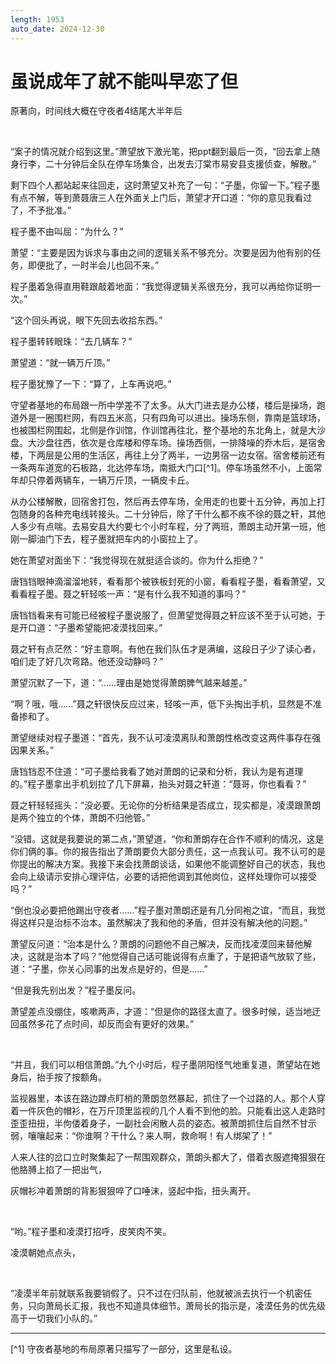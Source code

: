 ```yaml
---
length: 1953
auto_date: 2024-12-30
---
```


# 虽说成年了就不能叫早恋了但

原著向，时间线大概在守夜者4结尾大半年后

<br>

“案子的情况就介绍到这里。”萧望放下激光笔，把ppt翻到最后一页，“回去拿上随身行李，二十分钟后全队在停车场集合，出发去汀棠市易安县支援侦查，解散。”

剩下四个人都站起来往回走，这时萧望又补充了一句：“子墨，你留一下。”程子墨有点不解，等到萧聂唐三人在外面关上门后，萧望才开口道：“你的意见我看过了，不予批准。”

程子墨不由叫屈：“为什么？”

萧望：“主要是因为诉求与事由之间的逻辑关系不够充分。次要是因为他有别的任务，即便批了，一时半会儿也回不来。”

程子墨着急得直用鞋跟敲着地面：“我觉得逻辑关系很充分，我可以再给你证明一次。”

“这个回头再说，眼下先回去收拾东西。”

程子墨转转眼珠：“去几辆车？”

萧望道：“就一辆万斤顶。”

程子墨犹豫了一下：“算了，上车再说吧。”

守望者基地的布局跟一所中学差不了太多。从大门进去是办公楼，楼后是操场，跑道外是一圈围栏网，有四五米高，只有四角可以进出。操场东侧，靠南是篮球场，也被围栏网围起，北侧是作训馆，作训馆再往北，整个基地的东北角上，就是大沙盘。大沙盘往西，依次是仓库楼和停车场。操场西侧，一排降噪的乔木后，是宿舍楼，下两层是公用的生活区，再往上分了两半，一边男宿一边女宿。宿舍楼前还有一条两车道宽的石板路，北达停车场，南抵大门口[^1]。停车场虽然不小，上面常年却只停着两辆车，一辆万斤顶，一辆皮卡丘。

从办公楼解散，回宿舍打包，然后再去停车场，全用走的也要十五分钟，再加上打包随身的各种充电线转接头。二十分钟后，除了干什么都不疾不徐的聂之轩，其他人多少有点喘。去易安县大约要七个小时车程，分了两班，萧朗主动开第一班，他刚一脚油门下去，程子墨就把车内的小窗拉上了。

她在萧望对面坐下：“我觉得现在就挺适合谈的。你为什么拒绝？”

唐铛铛眼神滴溜溜地转，看看那个被铁板封死的小窗，看看程子墨，看看萧望，又看看程子墨。聂之轩轻咳一声：“是有什么我不知道的事吗？”

唐铛铛看来有可能已经被程子墨说服了，但萧望觉得聂之轩应该不至于认可她，于是开口道：“子墨希望能把凌漠找回来。”

聂之轩有点茫然：“好主意啊。有他在我们队伍才是满编，这段日子少了读心者，咱们走了好几次弯路。他还没动静吗？”

萧望沉默了一下，道：“……理由是她觉得萧朗脾气越来越差。”

“啊？哦，哦……”聂之轩很快反应过来，轻咳一声，低下头掏出手机，显然是不准备掺和了。

萧望继续对程子墨道：“首先，我不认可凌漠离队和萧朗性格改变这两件事存在强因果关系。”

唐铛铛忍不住道：“可子墨给我看了她对萧朗的记录和分析，我认为是有道理的。”程子墨拿出手机划拉了几下屏幕，抬头对聂之轩道：“聂哥，你也看看？”

聂之轩轻轻摇头：“没必要。无论你的分析结果是否成立，现实都是，凌漠跟萧朗是两个独立的个体，萧朗不归他管。”

“没错。这就是我要说的第二点，”萧望道，“你和萧朗存在合作不顺利的情况，这是你们俩的事。你的报告指出了萧朗要负大部分责任，这一点我认可。我不认可的是你提出的解决方案。我接下来会找萧朗谈话，如果他不能调整好自己的状态，我也会向上级请示安排心理评估，必要的话把他调到其他岗位，这样处理你可以接受吗？”

“倒也没必要把他踢出守夜者……”程子墨对萧朗还是有几分同袍之谊，“而且，我觉得这样只是治标不治本。虽然解决了我和他的矛盾，但并没有解决他的问题。”

萧望反问道：“治本是什么？萧朗的问题他不自己解决，反而找凌漠回来替他解决，这就是治本了吗？”他觉得自己话可能说得有点重了，于是把语气放软了些，道：“子墨，你关心同事的出发点是好的，但是……”

“但是我先别出发？”程子墨反问。

萧望差点没绷住，咳嗽两声，才道：“但是你的路径太直了。很多时候，适当地迂回虽然多花了点时间，却反而会有更好的效果。”

<br>

“并且，我们可以相信萧朗。”九个小时后，程子墨阴阳怪气地重复道，萧望站在她身后，抬手按了按额角。

监视器里，本该在路边蹲点盯梢的萧朗忽然暴起，抓住了一个过路的人。那个人穿着一件灰色的帽衫，在万斤顶里监视的几个人看不到他的脸。只能看出这人走路时歪歪扭扭，半佝偻着身子，一副社会闲散人员的姿态。被萧朗抓住后自然不甘示弱，嚷嚷起来：“你谁啊？干什么？来人啊，救命啊！有人绑架了！”

人来人往的岔口立时聚集起了一帮围观群众，萧朗头都大了，借着衣服遮掩狠狠在他胳膊上掐了一把出气，

灰帽衫冲着萧朗的背影狠狠啐了口唾沫，竖起中指，扭头离开。

<br>

“哟。”程子墨和凌漠打招呼，皮笑肉不笑。

凌漠朝她点点头，

<br>

“凌漠半年前就联系我要销假了。只不过在归队前，他就被派去执行一个机密任务，只向萧局长汇报，我也不知道具体细节。萧局长的指示是，凌漠任务的优先级高于一切我们小队的。”

------
[^1] 守夜者基地的布局原著只描写了一部分，这里是私设。
